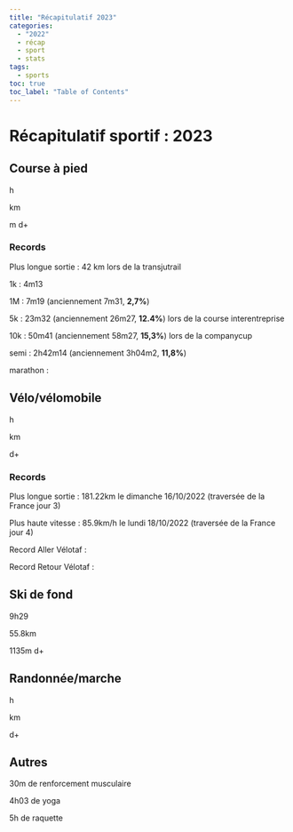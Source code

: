```yaml
---
title: "Récapitulatif 2023"
categories:
  - "2022"
  - récap
  - sport
  - stats
tags:
  - sports
toc: true
toc_label: "Table of Contents"
---
```


# Récapitulatif sportif : 2023

## Course à pied

h

km

m d+

### Records

Plus longue sortie : 42 km lors de la transjutrail

1k : 4m13

1M : 7m19 (anciennement 7m31, __2,7%__)

5k : 23m32 (anciennement 26m27, __12.4%__) lors de la course interentreprise

10k : 50m41 (anciennement 58m27, __15,3%__) lors de la companycup

semi : 2h42m14 (anciennement 3h04m2, __11,8%__) 

marathon : 

## Vélo/vélomobile

h

km

d+

### Records

Plus longue sortie : 181.22km le dimanche 16/10/2022 (traversée de la France jour 3)

Plus haute vitesse : 85.9km/h le lundi 18/10/2022 (traversée de la France jour 4)

Record Aller Vélotaf :

Record Retour Vélotaf :

## Ski de fond

9h29

55.8km

1135m d+

## Randonnée/marche

h

km

d+

## Autres

30m de renforcement musculaire

4h03 de yoga

5h de raquette

